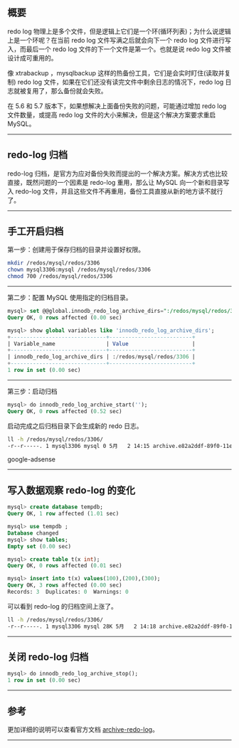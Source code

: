 ## 概要
redo log 物理上是多个文件，但是逻辑上它们是一个环(循环列表)；为什么说逻辑上是一个环呢？在当前 redo log 文件写满之后就会向下一个 redo log 文件进行写入，而最后一个 redo log 文件的下一个文件是第一个。也就是说 redo log 文件被设计成可重用的。

像 xtrabackup ，mysqlbackup 这样的热备份工具，它们是会实时盯住(读取并复制) redo log 文件，如果在它们还没有读完文件中剩余日志的情况下，redo log 日志就被复用了，那么备份就会失败。

在 5.6 和 5.7 版本下，如果想解决上面备份失败的问题，可能通过增加 redo log 文件数量，或提高 redo log 文件的大小来解决，但是这个解决方案要求重启 MySQL。

---

## redo-log 归档
redo-log 归档，是官方为应对备份失败而提出的一个解决方案。解决方式也比较直接，既然问题的一个因素是 redo-log 重用，那么让 MySQL 向一个新和目录写入 redo-log 文件，并且这些文件不再重用，备份工具直接从新的地方读不就行了。

---


## 手工开启归档
第一步：创建用于保存归档的目录并设置好权限。
```bash
mkdir /redos/mysql/redos/3306
chown mysql3306:mysql /redos/mysql/redos/3306
chmod 700 /redos/mysql/redos/3306
```
---
第二步：配置 MySQL 使用指定的归档目录。
```sql
mysql> set @@global.innodb_redo_log_archive_dirs=":/redos/mysql/redos/3306";                     
Query OK, 0 rows affected (0.00 sec)

mysql> show global variables like 'innodb_redo_log_archive_dirs';
+------------------------------+--------------------------+
| Variable_name                | Value                    |
+------------------------------+--------------------------+
| innodb_redo_log_archive_dirs | :/redos/mysql/redos/3306 |
+------------------------------+--------------------------+
1 row in set (0.00 sec)
```
---

第三步：启动归档
```sql
mysql> do innodb_redo_log_archive_start('');
Query OK, 0 rows affected (0.52 sec)
```
启动完成之后归档目录下会生成新的 redo 日志。
```bash
ll -h /redos/mysql/redos/3306/
-r--r-----. 1 mysql3306 mysql 0 5月   2 14:15 archive.e82a2ddf-89f0-11ea-b6ad-000c29e0ca28.000001.log
```

google-adsense

---

## 写入数据观察 redo-log 的变化
```sql
mysql> create database tempdb;                                                                   
Query OK, 1 row affected (1.01 sec)

mysql> use tempdb ;                                                                              
Database changed
mysql> show tables;
Empty set (0.00 sec)

mysql> create table t(x int);                                                                    
Query OK, 0 rows affected (0.01 sec)

mysql> insert into t(x) values(100),(200),(300);
Query OK, 3 rows affected (0.00 sec)
Records: 3  Duplicates: 0  Warnings: 0
```

可以看到 redo-log 的归档空间上涨了。

```bash
ll -h /redos/mysql/redos/3306/
-r--r-----. 1 mysql3306 mysql 28K 5月   2 14:18 archive.e82a2ddf-89f0-11ea-b6ad-000c29e0ca28.000001.log
```

---

## 关闭 redo-log 归档
```sql
mysql> do innodb_redo_log_archive_stop();                                                    
1 row in set (0.00 sec)
```

---


## 参考
更加详细的说明可以查看官方文档 [archive-redo-log](https://dev.mysql.com/doc/refman/8.0/en/innodb-redo-log.html)。



---






